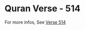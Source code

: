 # Quran Verse - 514 

For more infos, See [Verse 514](https://www.quranbookk.com/quran/search?q=514)